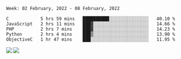 <!--START_SECTION:waka-->
```text
Week: 02 February, 2022 - 08 February, 2022

C            5 hrs 59 mins   ██████████░░░░░░░░░░░░░░░   40.10 % 
JavaScript   2 hrs 11 mins   ███▓░░░░░░░░░░░░░░░░░░░░░   14.66 % 
PHP          2 hrs 7 mins    ███▓░░░░░░░░░░░░░░░░░░░░░   14.23 % 
Python       2 hrs 4 mins    ███▒░░░░░░░░░░░░░░░░░░░░░   13.90 % 
ObjectiveC   1 hr 47 mins    ███░░░░░░░░░░░░░░░░░░░░░░   11.95 % 
```
<!--END_SECTION:waka-->
<a href="https://github.com/anuraghazra/github-readme-stats">
  <img align="left" src="https://github-readme-stats.vercel.app/api?username=Tanesan&count_private=true&show_icons=true" />
<img align="left" src="https://github-readme-stats.vercel.app/api/top-langs/?username=Tanesan" />
</a>
